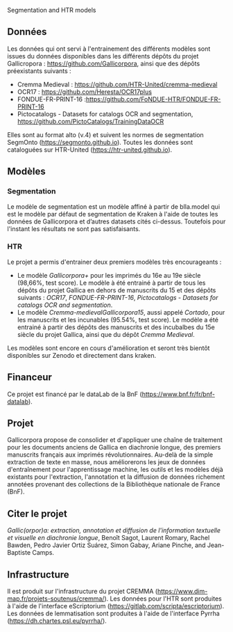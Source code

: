 Segmentation and HTR models

## Données 

Les données qui ont servi à l'entrainement des différents modèles sont issues du données disponibles dans les différents dépôts du projet Gallicropora : https://github.com/Gallicorpora, ainsi que des dépôts préexistants suivants :

- Cremma Medieval : https://github.com/HTR-United/cremma-medieval
- OCR17 : https://github.com/Heresta/OCR17plus
- FONDUE-FR-PRINT-16 :https://github.com/FoNDUE-HTR/FONDUE-FR-PRINT-16
- Pictocatalogs - Datasets for catalogs OCR and segmentation, https://github.com/PictoCatalogs/TrainingDataOCR

Elles sont au format alto (v.4) et suivent les normes de segmentation SegmOnto (https://segmonto.github.io). Toutes les données sont cataloguées sur HTR-United (https://htr-united.github.io). 

## Modèles

### Segmentation
Le modèle de segmentation est un modèle affiné à partir de blla.model qui est le modèle par défaut de segmentation de Kraken à l'aide de toutes les données de Gallicorpora et d’autres datasets cités ci-dessus. Toutefois pour l'instant les résultats ne sont pas satisfaisants.

### HTR

Le projet a permis d'entrainer deux premiers modèles très encourageants :

- Le modèle *Gallicorpora+* pour les imprimés du 16e au 19e siècle (98,66%, test score). Le modèle à été entrainé à partir de tous les dépôts du projet Gallica en dehors de manuscrits du 15 et des dépôts suivants : *OCR17*, *FONDUE-FR-PRINT-16*, *Pictocatalogs - Datasets for catalogs OCR and segmentation*.
- Le modèle *Cremma-medievalGallicorpora15*, aussi appelé *Cortado*, pour les manuscrits et les incunables (95.54%, test score).  Le modèle a été entrainé à partir des dépôts des manuscrits et des incubalbes du 15e siècle du projet Gallica, ainsi que du dépôt *Cremma Medieval*.

Les modèles sont encore en cours d'amélioration et seront très bientôt disponibles sur Zenodo et directement dans kraken.

## Financeur

Ce projet est financé par le dataLab de la BnF (https://www.bnf.fr/fr/bnf-datalab).

## Projet

Gallicorpora propose de consolider et d'appliquer une chaîne de traitement pour les documents anciens de Gallica en diachronie longue, des premiers manuscrits français aux imprimés révolutionnaires. Au-delà de la simple extraction de texte en masse, nous améliorerons les jeux de données d'entraînement pour l'apprentissage machine, les outils et les modèles déjà existants pour l'extraction, l'annotation et la diffusion de données richement annotées provenant des collections de la Bibliothèque nationale de France (BnF).

## Citer le projet 

*Gallic(orpor)a: extraction, annotation et diffusion de l'information textuelle et visuelle en diachronie longue*, Benoît Sagot, Laurent Romary, Rachel Bawden, Pedro Javier Ortiz Suárez, Simon Gabay, Ariane Pinche, and Jean-Baptiste Camps.

## Infrastructure

Il est produit sur l'infrastructure du projet CREMMA (https://www.dim-map.fr/projets-soutenus/cremma/).
Les données pour l'HTR sont produites à l'aide de l'interface eScriptorium (https://gitlab.com/scripta/escriptorium).
Les données de lemmatisation sont produites à l'aide de l'interface Pyrrha (https://dh.chartes.psl.eu/pyrrha/).